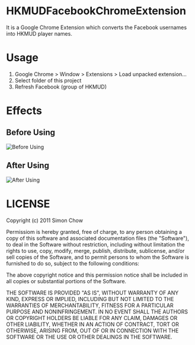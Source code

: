 # HKMUDFacebookChromeExtension
It is a Google Chrome Extension which converts the Facebook usernames into HKMUD player names.

# Usage
1. Google Chrome > Window > Extensions > Load unpacked extension...
2. Select folder of this project
3. Refresh Facebook (group of HKMUD)

# Effects
## Before Using
![Before
Using](http://www.gbman.com/w/images/1/13/Extension%E4%BD%BF%E7%94%A8%E5%89%8D.png "Before Using")
## After Using
![After
Using](http://www.gbman.com/w/images/4/4c/Extension%E4%BD%BF%E7%94%A8%E5%BE%8C.png "After Using")

# LICENSE
Copyright (c) 2011 Simon Chow

Permissiom is hereby granted, free of charge, to any person obtaining a copy
of this software and associated documentation files (the "Software"), to deal
in the Software without restriction, including without limitation the rights
to use, copy, modify, merge, publish, distribute, sublicense, and/or sell
copies of the Software, and to permit persons to whom the Software is
furnished to do so, subject to the following conditions:

The above copyright notice and this permission notice shall be included in
all copies or substantial portions of the Software.

THE SOFTWARE IS PROVIDED "AS IS", WITHOUT WARRANTY OF ANY KIND, EXPRESS OR
IMPLIED, INCLUDING BUT NOT LIMITED TO THE WARRANTIES OF MERCHANTABILITY,
FITNESS FOR A PARTICULAR PURPOSE AND NONINFRINGEMENT. IN NO EVENT SHALL THE
AUTHORS OR COPYRIGHT HOLDERS BE LIABLE FOR ANY CLAIM, DAMAGES OR OTHER
LIABILITY, WHETHER IN AN ACTION OF CONTRACT, TORT OR OTHERWISE, ARISING FROM,
OUT OF OR IN CONNECTION WITH THE SOFTWARE OR THE USE OR OTHER DEALINGS IN
THE SOFTWARE.
